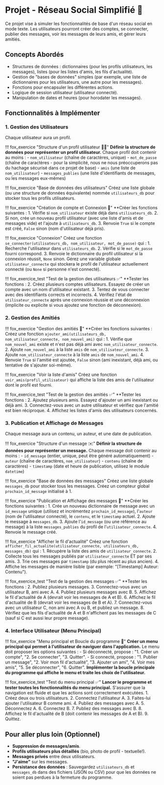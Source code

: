 # Projet - Réseau Social Simplifié 👥

Ce projet vise à simuler les fonctionnalités de base d'un réseau social en mode texte. Les utilisateurs pourront créer des comptes, se connecter, publier des messages, voir les messages de leurs amis, et gérer leurs amitiés.

## Concepts Abordés

- Structures de données : dictionnaires (pour les profils utilisateurs, les messages), listes (pour les listes d'amis, les fils d'actualité).
- Gestion de "bases de données" simples (par exemple, une liste de dictionnaires pour les utilisateurs, une autre pour les messages).
- Fonctions pour encapsuler les différentes actions.
- Logique de session utilisateur (utilisateur connecté).
- Manipulation de dates et heures (pour horodater les messages).

## Fonctionnalités à Implémenter

### 1. Gestion des Utilisateurs

Chaque utilisateur aura un profil.

!!! fox_exercice "Structure d'un profil utilisateur 🧑‍💻"
    **Définir la structure de données pour représenter un profil utilisateur.** Chaque profil doit contenir au moins :
    - `nom_utilisateur` (chaîne de caractères, unique)
    - `mot_de_passe` (chaîne de caractères - pour la simplicité, nous ne nous préoccuperons pas du hachage sécurisé dans ce projet de base)
    - `amis` (une liste de `nom_utilisateur`)
    - `messages_publies` (une liste d'identifiants de messages, ou les messages eux-mêmes)

!!! fox_exercice "Base de données des utilisateurs"
    Créez une liste globale (ou une structure de données équivalente) nommée `utilisateurs_db` pour stocker tous les profils utilisateurs.

!!! fox_exercice "Création de compte et Connexion 🔑"
    **Créer les fonctions suivantes :
    1. Vérifie si `nom_utilisateur` existe déjà dans `utilisateurs_db`.
    2. Si non, crée un nouveau profil utilisateur (avec une liste d'amis et de messages vide) et l'ajoute à `utilisateurs_db`.
    3. Renvoie `True` si le compte est créé, `False` sinon (nom d'utilisateur déjà pris).

!!! fox_exercice "Connexion"
    Créez une fonction `se_connecter(utilisateurs_db, nom_utilisateur, mot_de_passe)` qui :
    1. Recherche l'utilisateur dans `utilisateurs_db`.
    2. Vérifie si le `mot_de_passe` fourni correspond.
    3. Renvoie le dictionnaire du profil utilisateur si la connexion réussit, `None` sinon.
    Gérez une variable globale `utilisateur_connecte` qui stockera le profil de l'utilisateur actuellement connecté (ou `None` si personne n'est connecté).

!!! fox_exercice_test "Test de la gestion des utilisateurs ✅"
    **Tester les fonctions :
    2. Créez plusieurs comptes utilisateurs. Essayez de créer un compte avec un nom d'utilisateur existant.
    3. Tentez de vous connecter avec des identifiants corrects et incorrects.
    4. Vérifiez l'état de `utilisateur_connecte` après une connexion réussie et une déconnexion (implicite ou explicite si vous ajoutez une fonction de déconnexion).

### 2. Gestion des Amitiés

!!! fox_exercice "Gestion des amitiés 🤝"
    **Créer les fonctions suivantes :
    Créez une fonction `ajouter_ami(utilisateurs_db, nom_utilisateur_connecte, nom_nouvel_ami)` qui :
    1. Vérifie que `nom_nouvel_ami` existe et n'est pas déjà ami avec `nom_utilisateur_connecte`.
    2. Ajoute `nom_nouvel_ami` à la liste `amis` de `nom_utilisateur_connecte`.
    3. Ajoute `nom_utilisateur_connecte` à la liste `amis` de `nom_nouvel_ami`.
    4. Renvoie `True` si l'amitié est ajoutée, `False` sinon (ami inexistant, déjà ami, ou tentative de s'ajouter soi-même).

!!! fox_exercice "Voir la liste d'amis"
    Créez une fonction `voir_amis(profil_utilisateur)` qui affiche la liste des amis de l'utilisateur dont le profil est fourni.

!!! fox_exercice_test "Test de la gestion des amitiés ✅"
    **Tester les fonctions :
    2. Ajoutez plusieurs amis. Essayez d'ajouter un ami inexistant ou déjà ami.
    3. Connectez-vous avec un autre utilisateur et vérifiez que l'amitié est bien réciproque.
    4. Affichez les listes d'amis des utilisateurs concernés.

### 3. Publication et Affichage de Messages

Chaque message aura un contenu, un auteur, et une date de publication.

!!! fox_exercice "Structure d'un message ✉️"
    **Définir la structure de données pour représenter un message.** Chaque message doit contenir au moins :
    - `id_message` (entier, unique, peut être généré automatiquement)
    - `auteur` (chaîne de caractères, `nom_utilisateur`)
    - `contenu` (chaîne de caractères)
    - `timestamp` (date et heure de publication, utilisez le module `datetime`)

!!! fox_exercice "Base de données des messages"
    Créez une liste globale `messages_db` pour stocker tous les messages.
    Créez un compteur global `prochain_id_message` initialisé à 1.

!!! fox_exercice "Publication et Affichage des messages 📢"
    **Créer les fonctions suivantes :
    1. Crée un nouveau dictionnaire de message avec un `id_message` unique (utilisez et incrémentez `prochain_id_message`), l'`auteur` (nom de l'utilisateur connecté), le `contenu`, et le `timestamp` actuel.
    2. Ajoute le message à `messages_db`.
    3. Ajoute l'`id_message` (ou une référence au message) à la liste `messages_publies` du profil de l'`utilisateur_connecte`.
    4. Renvoie le message créé.

!!! fox_exercice "Afficher le fil d'actualité"
    Créez une fonction `afficher_fil_actualite(utilisateur_connecte, utilisateurs_db, messages_db)` qui :
    1. Récupère la liste des amis de `utilisateur_connecte`.
    2. Collecte tous les messages publiés par `utilisateur_connecte` ET par ses amis.
    3. Trie ces messages par `timestamp` (du plus récent au plus ancien).
    4. Affiche les messages de manière lisible (par exemple: "[Timestamp] Auteur: Contenu").

!!! fox_exercice_test "Test de la gestion des messages ✅"
    **Tester les fonctions :
    2. Publiez plusieurs messages.
    3. Connectez-vous avec un utilisateur B, ami avec A.
    4. Publiez plusieurs messages avec B.
    5. Affichez le fil d'actualité de A (devrait voir les messages de A et B).
    6. Affichez le fil d'actualité de B (devrait voir les messages de B et A).
    7. Connectez-vous avec un utilisateur C, non ami avec A ou B, et publiez un message.
    8. Vérifiez que les fils d'actualité de A et B n'affichent pas les messages de C (sauf si C est aussi leur propre message).

### 4. Interface Utilisateur (Menu Principal)

!!! fox_exercice "Menu principal et Boucle du programme 🔄"
    **Créer un menu principal qui permet à l'utilisateur de naviguer dans l'application.** Le menu doit proposer les options suivantes :
    - Si déconnecté, propose : "1. Créer un compte", "2. Se connecter", "3. Quitter".
    - Si connecté, propose : "1. Publier un message", "2. Voir mon fil d'actualité", "3. Ajouter un ami", "4. Voir mes amis", "5. Se déconnecter", "6. Quitter".
    **Implémenter la boucle principale du programme qui affiche le menu et traite les choix de l'utilisateur.**

!!! fox_exercice_test "Test du menu principal ✅"
    **Lancer le programme et tester toutes les fonctionnalités du menu principal.** S'assurer que la navigation est fluide et que les actions sont correctement exécutées.
    1. Créez deux ou trois utilisateurs.
    2. Connectez l'utilisateur A.
    3. Faites-lui ajouter l'utilisateur B comme ami.
    4. Publiez des messages avec A.
    5. Déconnectez A.
    6. Connectez B.
    7. Publiez des messages avec B.
    8. Affichez le fil d'actualité de B (doit contenir les messages de A et B).
    9. Quittez.

## Pour aller plus loin (Optionnel)

- **Suppression de messages/amis**.
- **Profils utilisateurs plus détaillés** (bio, photo de profil - textuelle!).
- **Messages privés** entre deux utilisateurs.
- **"J'aime"** sur les messages.
- **Persistance des données** : Sauvegardez `utilisateurs_db` et `messages_db` dans des fichiers (JSON ou CSV) pour que les données ne soient pas perdues à la fermeture du programme.
